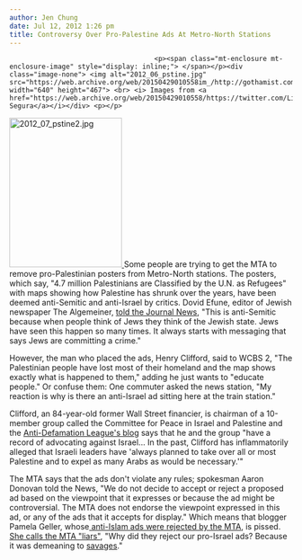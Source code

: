 ```yaml
---
author: Jen Chung
date: Jul 12, 2012 1:26 pm
title: Controversy Over Pro-Palestine Ads At Metro-North Stations
---
```


	
										<p><span class="mt-enclosure mt-enclosure-image" style="display: inline;"> </span></p><div class="image-none"> <img alt="2012_06_pstine.jpg" src="https://web.archive.org/web/20150429010558im_/http://gothamist.com/attachments/jen/2012_06_pstine.jpg" width="640" height="467"> <br> <i> Images from <a href="https://web.archive.org/web/20150429010558/https://twitter.com/LilianaSegura/status/221948298544693248/photo/1/large">Liliana Segura</a></i></div> <p></p>

<p><span class="mt-enclosure mt-enclosure-image" style="display: inline;"> <a href="https://web.archive.org/web/20150429010558/http://gothamist.com/attachments/jen/2012_07_pstine2.jpg"> <img alt="2012_07_pstine2.jpg" src="https://web.archive.org/web/20150429010558im_/http://gothamist.com/assets_c/2012/07/2012_07_pstine2-thumb-350x467-727253.jpg" width="200" height="266" class="image-right"> </a> </span>Some people are trying to get the MTA to remove pro-Palestinian posters from Metro-North stations.  The posters, which say, &quot;4.7 million Palestinians are Classified by the U.N. as Refugees&quot; with maps showing how Palestine has shrunk over the years, have been deemed anti-Semitic and anti-Israel by critics.  Dovid Efune, editor of Jewish newspaper The Algemeiner, <a href="https://web.archive.org/web/20150429010558/http://www.lohud.com/article/20120712/NEWS02/307120045?nclick_check=1">told the Journal News</a>, &quot;This is anti-Semitic because when people think of Jews they think of the Jewish state. Jews have seen this happen so many times. It always starts with messaging that says Jews are committing a crime.&quot;</p>

<p>However, the man who placed the ads, Henry Clifford, said to WCBS 2, &quot;The Palestinian people have lost most of their homeland and the map shows exactly what is happened to them,&quot; adding he just wants to &quot;educate people.&quot; Or confuse them: One commuter asked the news station, &quot;My reaction is why is there an anti-Israel ad sitting here at the train station.&quot;</p>

<p>Clifford, an 84-year-old former Wall Street financier, is chairman of a 10-member group called the Committee for Peace in Israel and Palestine and the <a href="https://web.archive.org/web/20150429010558/http://accessadl.blogspot.com/2012/07/new-biased-billboard-campaign-in.html">Anti-Defamation League&apos;s blog</a> says that he and the group &quot;have a record of advocating against Israel...  In the past, Clifford has inflammatorily alleged that Israeli leaders have &apos;always planned to take over all or most Palestine and to expel as many Arabs as would be necessary.&apos;&quot;</p>

<p>The MTA says that the ads don&apos;t violate any rules; spokesman Aaron Donovan told the News, &quot;We do not decide to accept or reject a proposed ad based on the viewpoint that it expresses or because the ad might be controversial. The MTA does not endorse the viewpoint expressed in this ad, or any of the ads that it accepts for display.&quot;  Which means that blogger Pamela Geller, whose<a href="https://web.archive.org/web/20150429010558/http://gothamist.com/2011/09/28/lawsuit_filed_against_mta_over_reje.php"> anti-Islam ads were rejected by the MTA</a>, is pissed. <a href="https://web.archive.org/web/20150429010558/http://atlasshrugs2000.typepad.com/atlas_shrugs/2012/07/-another-anti-israel-ad-campaign-hits-ny-train-stations-but-nyc-court-fails-to-rule-on-pro-israel-ad.html">She calls the MTA &quot;liars&quot;</a>, &quot;Why did they reject our pro-Israel ads? Because it was demeaning to <a href="https://web.archive.org/web/20150429010558/http://gothamist.com/2011/09/26/mta_rejects_ad_calling_israels_enem.php">savages</a>.&quot;</p>					
										
									
				
